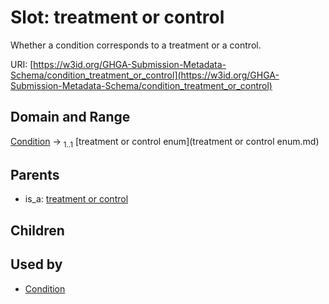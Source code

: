 
# Slot: treatment or control


Whether a condition corresponds to a treatment or a control.

URI: [https://w3id.org/GHGA-Submission-Metadata-Schema/condition_treatment_or_control](https://w3id.org/GHGA-Submission-Metadata-Schema/condition_treatment_or_control)


## Domain and Range

[Condition](Condition.md) &#8594;  <sub>1..1</sub> [treatment or control enum](treatment or control enum.md)

## Parents

 *  is_a: [treatment or control](treatment_or_control.md)

## Children


## Used by

 * [Condition](Condition.md)

